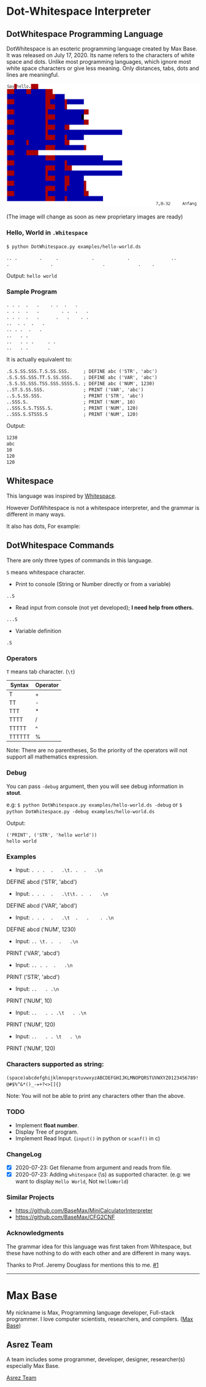 # Dot-Whitespace Interpreter

## DotWhitespace Programming Language

DotWhitespace is an esoteric programming language created by Max Base. It was released on July 17, 2020. Its name refers to the characters of white space and dots. Unlike most programming languages, which ignore most white space characters or give less meaning. Only distances, tabs, dots and lines are meaningful.

![DotWhitespace Programming Language](logo.png)

(The image will change as soon as new proprietary images are ready)

### Hello, World in `.Whitespace`

`$ python DotWhitespace.py examples/hello-world.ds`

```
.. .        .     .            .            .               ..                       .               .                  .            .    .
```

Output: `hello world`

### Sample Program

```
. . .  .   .	. .  .   .
. . .  .   .		. .  .   .
. . .  .   .	  .   .    . .
.. 	. .  .   .
.. . .  .   .
..   . .
..   . . .	   . .
..   . . 	   . 
```

It is actually equivalent to:

```
.S.S.SS.SSS.T.S.SS.SSS.     ; DEFINE abc ('STR', 'abc')
.S.S.SS.SSS.TT.S.SS.SSS.    ; DEFINE abc ('VAR', 'abc')
.S.S.SS.SSS.TSS.SSS.SSSS.S. ; DEFINE abc ('NUM', 1230)
..ST.S.SS.SSS.              ; PRINT ('VAR', 'abc')
..S.S.SS.SSS.               ; PRINT ('STR', 'abc')
..SSS.S.                    ; PRINT ('NUM', 10)
..SSS.S.S.TSSS.S.           ; PRINT ('NUM', 120) 
..SSS.S.STSSS.S             ; PRINT ('NUM', 120)
```

Output:

```
1230
abc
10
120
120
```

## Whitespace

This language was inspired by [Whitespace](https://en.wikipedia.org/wiki/Whitespace_(programming_language)).

However DotWhitespace is not a whitespace interpreter, and the grammar is different in many ways.

It also has dots, For example:

## DotWhitespace Commands

There are only three types of commands in this language.

`S` means whitespace character.

- Print to console (String or Number directly or from a variable)
```
..S
```

- Read input from console (not yet developed); __I need help from others.__
```
...S
```

- Variable definition
```
.S
```

### Operators

`T` means tab character. (`\t`)

| Syntax  | Operator |
| ------- | -------- |
|   T     | +        |
| TT      |  -       |
| TTT     | *        |
| TTTT    | /        |
| TTTTT   | ^        |
| TTTTTT  |  %       |

Note: There are no parentheses, So the priority of the operators will not support all mathematics expression.

### Debug

You can pass `-debug` argument, then you will see debug information in **stout**.

e.g: `$ python DotWhitespace.py examples/hello-world.ds -debug`
or `$ python DotWhitespace.py -debug examples/hello-world.ds`

Output:

```
('PRINT', ('STR', 'hello world'))
hello world
```

### Examples

- Input: `. . .  .   .\t. .  .   .\n`

DEFINE abcd ('STR', 'abcd')

- Input: `. . .  .   .\t\t. .  .   .\n`

DEFINE abcd ('VAR', 'abcd')

- Input: `. . .  .   .\t  .   .    . .\n`

DEFINE abcd ('NUM', 1230)

- Input: `.. \t. .  .   .\n`

PRINT ('VAR', 'abcd')

- Input: `.. . .  .   .\n`

PRINT ('STR', 'abcd')

- Input: `..   . .\n`

PRINT ('NUM', 10)

- Input: `..   . . .\t   . .\n`

PRINT ('NUM', 120)

- Input: `..   . . \t   . \n`

PRINT ('NUM', 120)

### Characters supported as string:

`(space)abcdefghijklmnopqrstuvwxyzABCDEFGHIJKLMNOPQRSTUVWXYZ0123456789!@#$%^&*()_-=+?<>[]{}`

Note: You will not be able to print any characters other than the above.

### TODO

- Implement **float number**.
- Display Tree of program.
- Implement Read Input. (`input()` in python or `scanf()` in c)

### ChangeLog

- [x] 2020-07-23: Get filename from argument and reads from file.
- [x] 2020-07-23: Adding `whitespace` (\s) as supported character. (e.g: we want to display `Hello World`, Not `HelloWorld`)

### Similar Projects

- https://github.com/BaseMax/MiniCalculatorInterpreter
- https://github.com/BaseMax/CFG2CNF


### Acknowledgments

The grammar idea for this language was first taken from Whitespace, but these have nothing to do with each other and are different in many ways.

Thanks to Prof. Jeremy Douglass for mentions this to me. [#1](https://github.com/BaseMax/DotWhitespace/issues/1)

---------

# Max Base

My nickname is Max, Programming language developer, Full-stack programmer. I love computer scientists, researchers, and compilers. ([Max Base](https://maxbase.org/))

## Asrez Team

A team includes some programmer, developer, designer, researcher(s) especially Max Base.

[Asrez Team](https://www.asrez.com/)

